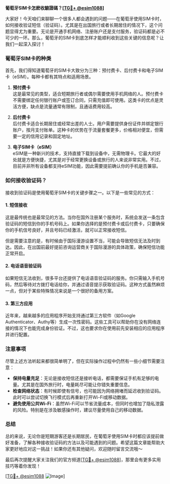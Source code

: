 **葡萄牙SIM卡怎麽收驗證碼？[[TG💪+ @esim1088](https://t.me/s/esim1088)]**

大家好！今天咱们来聊聊一个很多人都会遇到的问题——在葡萄牙使用SIM卡时，如何接收验证短信（验证码）。尤其是在出国旅行或者长期居住的情况下，这个问题显得尤为重要。无论是开通手机网络、注册账户还是支付服务，验证码都是必不可少的一环。那么，葡萄牙的SIM卡到底怎样才能顺利收到这些关键的信息呢？让我们一起深入探讨！

### 葡萄牙SIM卡的种类

首先，我们得知道葡萄牙的SIM卡大致分为三种：预付费卡、后付费卡和电子SIM卡（eSIM）。每种卡都有其特点和适用场景。

1. **预付费卡**  
   这是最常见的类型，适合短期旅行者或偶尔需要使用手机网络的人。预付费卡不需要绑定任何银行账户或签订合同，只需充值即可使用。这类卡的优点是灵活方便，缺点是流量通常有限制，且通话费用较高。

2. **后付费卡**  
   后付费卡适合长期居住或经常出差的人士。用户需要提供身份证件并绑定银行账户，按月支付账单。这种卡的优势在于流量套餐更多，价格相对便宜，但需要一定的信用记录和固定地址。

3. **电子SIM卡（eSIM）**  
   eSIM是一种新兴的技术，支持直接下载到设备中，无需物理卡。它最大的好处就是方便快捷，尤其是对于经常更换设备或旅行的人来说非常实用。不过，目前并非所有设备都支持eSIM功能，因此需要提前确认你的手机是否兼容。

### 如何接收验证码？

接收到验证码是使用葡萄牙SIM卡的关键步骤之一。以下是一些常见的方式：

#### 1. 短信接收
这是最传统也是最常见的方法。当你在国外注册某个服务时，系统会发送一条包含验证码的短信到你的手机号码上。如果你选择的是预付费卡或后付费卡，只要确保你的手机信号良好，并且号码已经激活，就可以正常接收短信。

但是需要注意的是，有时候由于国际漫游设置不当，可能会导致短信无法及时到达。因此，在出国前最好提前咨询运营商关于国际漫游的具体政策，确保短信功能正常开启。

#### 2. 电话语音验证码
如果短信无法收到，很多平台还提供了电话语音验证码的服务。你只需输入手机号码，然后等待对方拨打电话给你，并通过语音提示获取验证码。这种方式虽然麻烦一点，但对于某些特殊情况来说是一个很好的备用方案。

#### 3. 第三方应用
近年来，越来越多的应用程序开始支持通过第三方软件（如Google Authenticator、Authy等）生成一次性密码。这些工具可以帮助你在没有网络连接的情况下也能完成身份验证。不过，这也要求你在使用前先安装相应的应用程序并进行配置。

### 注意事项

尽管上述方法听起来都很简单明了，但在实际操作过程中仍然有一些小细节需要注意：

- **保持电量充足**：无论是接收短信还是接听电话，都需要保证手机有足够的电量。尤其是在国外旅行时，电量耗尽可能让你错失重要信息。
- **检查网络状态**：有时候即使有信号，也可能因为网络拥堵而延迟收到验证码。此时可以尝试切换飞行模式后再重新打开Wi-Fi或移动数据。
- **避免使用公共Wi-Fi**：虽然Wi-Fi可以节省流量成本，但同时也增加了隐私泄露的风险。特别是在涉及敏感操作时，建议尽量使用自己的移动数据。

### 总结

总的来说，无论你是短期游客还是长期居民，在葡萄牙使用SIM卡时都应该提前做好准备，了解各种接收验证码的方法以及可能遇到的问题。希望这篇文章能帮助大家更好地应对这一挑战！如果你还有其他疑问，欢迎随时留言交流哦～ 

最后再次提醒大家关注我们的官方频道[[TG💪+ @esim1088](https://t.me/s/esim1088)]，那里会有更多实用技巧等着你发现！ 

[[TG💪+ @esim1088](https://t.me/s/esim1088) ![Image](https://i.postimg.cc/4NQfJmqS/Snipaste-2025-05-13-00-14-12.png)]